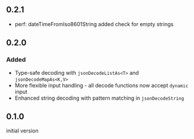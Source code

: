 ## 0.2.1

- perf: dateTimeFromIso8601String added check for empty strings

## 0.2.0

### Added

- Type-safe decoding with `jsonDecodeListAs<T>` and `jsonDecodeMapAs<K,V>`
- More flexible input handling - all decode functions now accept `dynamic` input
- Enhanced string decoding with pattern matching in `jsonDecodeString`

## 0.1.0

initial version
